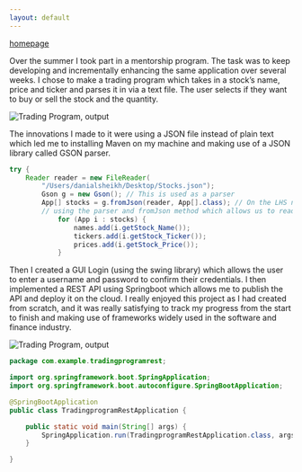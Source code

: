 ```yaml
---
layout: default
---
```

[homepage](/index)

<p> Over the summer I took part in a mentorship program. The task was to keep developing and incrementally enhancing the same application over several weeks. I chose to make a trading program which takes in a stock’s name, price and ticker and parses it in via a text file. The user selects if they want to buy or sell the stock and the quantity.</p>

![Trading Program, output](https://danial075.github.io/Users/danialsheikh/Documents/Github/danial075.github.io/console33.png)

<p>The innovations I made to it were using a JSON file instead of plain text which led me to installing Maven on my machine and making use of a JSON library called GSON parser. </p>

```java
try {
  	Reader reader = new FileReader(
		"/Users/danialsheikh/Desktop/Stocks.json");
		Gson g = new Gson(); // This is used as a parser
		App[] stocks = g.fromJson(reader, App[].class); // On the LHS new array of type stocks and on the rhs
		// using the parser and fromJson method which allows us to read the JSON file in an array format
			for (App i : stocks) {
				names.add(i.getStock_Name());
				tickers.add(i.getStock_Ticker());
				prices.add(i.getStock_Price());
			}
```

<p>Then I created a GUI Login (using the swing library) which allows the user to enter a username and password to confirm their credentials. I then implemented a REST API using Springboot which allows me to publish the API and deploy it on the cloud. I really enjoyed this project as I had created from scratch, and it was really satisfying to track my progress from the start to finish and making use of frameworks widely used in the software and finance industry.</p>

![Trading Program, output](/Users/danialsheikh/Documents/Github/danial075.github.io/login.png)

```java
package com.example.tradingprogramrest;

import org.springframework.boot.SpringApplication;
import org.springframework.boot.autoconfigure.SpringBootApplication;

@SpringBootApplication
public class TradingprogramRestApplication {

	public static void main(String[] args) {
		SpringApplication.run(TradingprogramRestApplication.class, args);
	}

}

```
